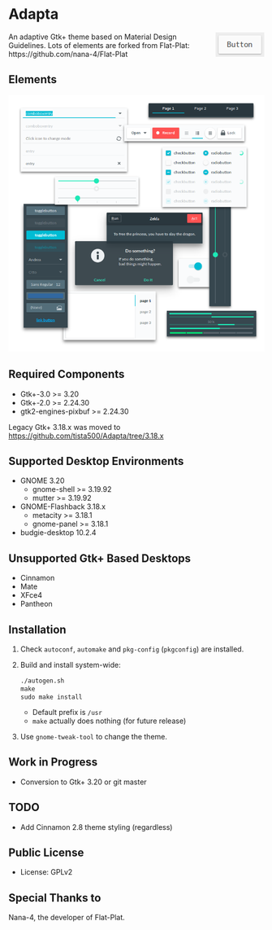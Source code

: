 Adapta
=========
<img src="img/Button.gif" alt="Button" align="right" />
An adaptive Gtk+ theme based on Material Design Guidelines.
Lots of elements are forked from Flat-Plat: https://github.com/nana-4/Flat-Plat

Elements
--------
![Materials](img/Materials.png)

Required Components
-------------------
* Gtk+-3.0 >= 3.20
* Gtk+-2.0 >= 2.24.30
* gtk2-engines-pixbuf >= 2.24.30

Legacy Gtk+ 3.18.x was moved to https://github.com/tista500/Adapta/tree/3.18.x

Supported Desktop Environments
------------------------------
* GNOME 3.20
  * gnome-shell >= 3.19.92
  * mutter >= 3.19.92
* GNOME-Flashback 3.18.x
  * metacity >= 3.18.1
  * gnome-panel >= 3.18.1
* budgie-desktop 10.2.4

Unsupported Gtk+ Based Desktops
-------------------------------
* Cinnamon
* Mate
* XFce4
* Pantheon

Installation
------------
1. Check `autoconf`, `automake` and `pkg-config` (`pkgconfig`) are installed.
2. Build and install system-wide:
   ```
   ./autogen.sh
   make
   sudo make install
   ```
   * Default prefix is `/usr`
   * `make` actually does nothing (for future release)

3. Use `gnome-tweak-tool` to change the theme.

Work in Progress
----------------
* Conversion to Gtk+ 3.20 or git master

TODO
----
* Add Cinnamon 2.8 theme styling (regardless)

Public License
--------------
* License: GPLv2

Special Thanks to
--------------
Nana-4, the developer of Flat-Plat.
